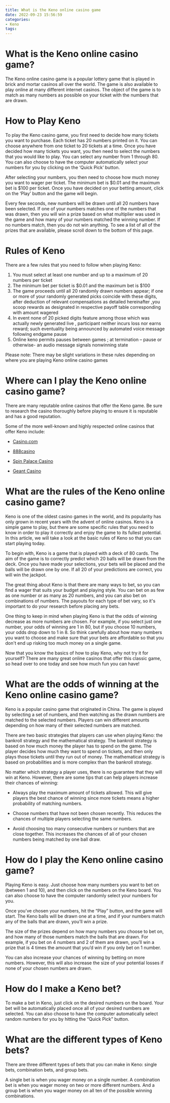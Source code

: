 ```yaml
---
title: What is the Keno online casino game 
date: 2022-09-23 15:56:59
categories:
- Keno
tags:
---
```



# What is the Keno online casino game? 

The Keno online casino game is a popular lottery game that is played in brick and mortar casinos all over the world. The game is also available to play online at many different internet casinos. The object of the game is to match as many numbers as possible on your ticket with the numbers that are drawn.

# How to Play Keno 

To play the Keno casino game, you first need to decide how many tickets you want to purchase. Each ticket has 20 numbers printed on it. You can choose anywhere from one ticket to 20 tickets at a time. Once you have decided how many tickets you want, you then need to select the numbers that you would like to play. You can select any number from 1 through 80. You can also choose to have the computer automatically select your numbers for you by clicking on the ‘Quick Pick’ button.

After selecting your numbers, you then need to choose how much money you want to wager per ticket. The minimum bet is $0.01 and the maximum bet is $100 per ticket. Once you have decided on your betting amount, click on the ‘Play’ button and the game will begin.

Every few seconds, new numbers will be drawn until all 20 numbers have been selected. If one of your numbers matches one of the numbers that was drawn, then you will win a prize based on what multiplier was used in the game and how many of your numbers matched the winning number. If no numbers match, then you do not win anything. To see a list of all of the prizes that are available, please scroll down to the bottom of this page.

# Rules of Keno 

There are a few rules that you need to follow when playing Keno: 
1) You must select at least one number and up to a maximum of 20 numbers per ticket 
2) The minimum bet per ticket is $0.01 and the maximum bet is $100 
3) The game proceeds until all 20 randomly drawn numbers appear; if one or more of your randomly generated picks coincide with these digits, after deduction of relevant compensations as detailed hereinafter ,you scoop rewards as designated in respective payoff table corresponding with amount wagered 
4) In event none of 20 picked digits feature among those which was actually newly generated live , participant neither incurs loss nor earns reward; such eventuality being announced by automated voice message following endgame pause 
5) Online keno permits pauses between games ; at termination – pause or otherwise- an audio message signals nonwinning state 

Please note: There may be slight variations in these rules depending on where you are playing Keno online casino games

# Where can I play the Keno online casino game?

There are many reputable online casinos that offer the Keno game. Be sure to research the casino thoroughly before playing to ensure it is reputable and has a good reputation.

Some of the more well-known and highly respected online casinos that offer Keno include:

* <a href="https://www.casino.com/">Casino.com</a>

* <a href="https://www.888casino.com/">888casino</a>

* <a href="https://www.spinpalace.com/">Spin Palace Casino</a>

* <a href="https://www.geantcasino.org/">Geant Casino</a>

# What are the rules of the Keno online casino game?

Keno is one of the oldest casino games in the world, and its popularity has only grown in recent years with the advent of online casinos. Keno is a simple game to play, but there are some specific rules that you need to know in order to play it correctly and enjoy the game to its fullest potential. In this article, we will take a look at the basic rules of Keno so that you can start playing today.

To begin with, Keno is a game that is played with a deck of 80 cards. The aim of the game is to correctly predict which 20 balls will be drawn from the deck. Once you have made your selections, your bets will be placed and the balls will be drawn one by one. If all 20 of your predictions are correct, you will win the jackpot.

The great thing about Keno is that there are many ways to bet, so you can find a wager that suits your budget and playing style. You can bet on as few as one number or as many as 20 numbers, and you can also bet on combinations of numbers. The payouts for each type of bet vary, so it's important to do your research before placing any bets.

One thing to keep in mind when playing Keno is that the odds of winning decrease as more numbers are chosen. For example, if you select just one number, your odds of winning are 1 in 80, but if you choose 10 numbers, your odds drop down to 1 in 8. So think carefully about how many numbers you want to choose and make sure that your bets are affordable so that you don't end up risking too much money on a single game.

Now that you know the basics of how to play Keno, why not try it for yourself? There are many great online casinos that offer this classic game, so head over to one today and see how much fun you can have!

# What are the odds of winning at the Keno online casino game?

Keno is a popular casino game that originated in China. The game is played by selecting a set of numbers, and then watching as the drawn numbers are matched to the selected numbers. Players can win different amounts depending on how many of their selected numbers are matched.

There are two basic strategies that players can use when playing Keno: the bankroll strategy and the mathematical strategy. The bankroll strategy is based on how much money the player has to spend on the game. The player decides how much they want to spend on tickets, and then only plays those tickets until they run out of money. The mathematical strategy is based on probabilities and is more complex than the bankroll strategy.

No matter which strategy a player uses, there is no guarantee that they will win at Keno. However, there are some tips that can help players increase their chances of winning:

- Always play the maximum amount of tickets allowed. This will give players the best chance of winning since more tickets means a higher probability of matching numbers.

- Choose numbers that have not been chosen recently. This reduces the chances of multiple players selecting the same numbers.

- Avoid choosing too many consecutive numbers or numbers that are close together. This increases the chances of all of your chosen numbers being matched by one ball draw.

# How do I play the Keno online casino game?

Playing Keno is easy. Just choose how many numbers you want to bet on (between 1 and 10), and then click on the numbers on the Keno board. You can also choose to have the computer randomly select your numbers for you.

Once you’ve chosen your numbers, hit the “Play” button, and the game will start. The Keno balls will be drawn one at a time, and if your numbers match any of the balls that are drawn, you’ll win a prize.

The size of the prizes depend on how many numbers you choose to bet on, and how many of those numbers match the balls that are drawn. For example, if you bet on 4 numbers and 2 of them are drawn, you’ll win a prize that is 4 times the amount that you’d win if you only bet on 1 number.

You can also increase your chances of winning by betting on more numbers. However, this will also increase the size of your potential losses if none of your chosen numbers are drawn.

# How do I make a Keno bet?

To make a bet in Keno, just click on the desired numbers on the board. Your bet will be automatically placed once all of your desired numbers are selected. You can also choose to have the computer automatically select random numbers for you by hitting the “Quick Pick” button.

# What are the different types of Keno bets?

There are three different types of bets that you can make in Keno: single bets, combination bets, and group bets.

A single bet is when you wager money on a single number. A combination bet is when you wager money on two or more different numbers. And a group bet is when you wager money on all ten of the possible winning combinations.
